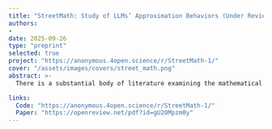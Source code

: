 ```yaml
---
title: "StreetMath: Study of LLMs’ Approximation Behaviors (Under Review)"
authors:
- 
date: 2025-09-26
type: "preprint"
selected: true
project: "https://anonymous.4open.science/r/StreetMath-1/"
cover: "/assets/images/covers/street_math.png"
abstract: >-
  There is a substantial body of literature examining the mathematical reasoning capabilities of large language models (LLMs); particularly their performance on precise arithmetic operations in autoregressive architectures. However, their ability to perform approximate reasoning in informal fast-paced mathematical operations has received far less attention, especially among non-transformer models. Our work addresses this gap by introducing StreetMath, a benchmark designed to evaluate models’ approximation abilities under real-world approximation scenarios. We conduct extensive evaluations across different LLM architectures: Qwen3-4B-Instruct-2507, Qwen3-4B-Thinking-2507, Dream-v0-Instruct-7B, Falcon-Mamba-7B-Instruct and mamba-GPT-3B. Furthermore, we apply mechanistic interpretability techniques to probe their internal computational states. Our analysis reveals that LLMs generally attempt to compute exact values or invoke external tools even in tasks that call for approximation. Moreover, while models sometimes reach the correct answer in early layers or steps, they still consume more tokens when solving approximation tasks. Additional experiments indicate that exact and approximate arithmetic operations rely on largely separate neural components. These findings suggest that LLMs’ limited performance in approximation scenarios may stem from training corpora that predominantly emphasize exact arithmetic. Drawing upon research on cognitive psychology, we argue that LLMs do not exhibit cognitive miserliness in the same way humans do in street math settings. We open source our work https://anonymous.4open.science/r/StreetMath-1/

links:
  Code: "https://anonymous.4open.science/r/StreetMath-1/"
  Paper: "https://openreview.net/pdf?id=gU20Mpzm0y"
---
```

